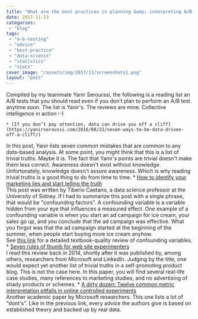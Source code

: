 ```yaml
---
title: "What are the best practices in planning &amp; interpreting A/B tests?"
date: 2017-11-13
categories: 
 - "blog"
tags: 
 - "a-b-testing"
 - "advice"
 - "best-practice"
 - "data-science"
 - "statistics"
 - "stats"
cover_image: "/assets/img/2017/11/screenshots1.png"
layout: "post"
---
```


Compiled by my teammate Yanir Serourssi, the following is a reading list an A/B tests that you should read even if you don't plan to perform an A/B test anytime soon. The list is Yanir's. The reviews are mine. Collective intelligence in action :-)

    * [If you don’t pay attention, data can drive you off a cliff](https://yanirseroussi.com/2016/08/21/seven-ways-to-be-data-driven-off-a-cliff/)  
In this post, Yanir lists seven common mistakes that are common to any data-based analysis. At some point, you might think that this is a list of trivial truths. Maybe it is. The fact that Yanir's points are trivial doesn't make them less correct. Awareness doesn't exist without knowledge. Unfortunately, knowledge doesn't assure awareness. Which is why reading trivial truths is a good thing to do from time to time.
    * [How to identify your marketing lies and start telling the truth](https://www.linkedin.com/pulse/how-identify-your-marketing-lies-start-telling-truth-tiberio-caetano)  
This post was written by Tiberio Caetano, a data science professor at the University of Sidney. If I had to summarize this post with a single phrase, that would be "confounding factors". A confounding variable is a variable hidden from your eye that influences a measured effect. One example of a confounding variable is when you start an ad campaign for ice cream, your sales go up, and you conclude that the ad campaign was effective. What you forgot was that the ad campaign started at the beginning of the summer, when people start buying more ice cream anyhow.  
See [this link](https://onlinecourses.science.psu.edu/stat507/node/34) for a detailed textbook-quality review of confounding variables.
    * [Seven rules of thumb for web site experimenters](http://www.exp-platform.com/Documents/2014%20experimentersRulesOfThumb.pdf)  
I read this review back in 2014, shortly after it was published by, among others, researchers from Microsoft and LinkedIn. Judging by the title, one would expect yet another list of trivial truths in a self-promoting product blog. This is not the case here. In this paper, you will find several real-life case studies, many references to marketing studies, and no advertising of shady products or schemes.
    * [A dirty dozen: Twelve common metric interpretation pitfalls in online controlled experiments](http://exp-platform.com/Documents/2017-08%20KDDMetricInterpretationPitfalls.pdf)  
Another academic paper by Microsoft researchers. This one lists a lot of "dont's". Like in the previous link, every advice the authors give is based on established theory and backed up by real data.
